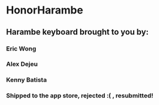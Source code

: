 # HonorHarambe

## Harambe keyboard brought to you by: 
### Eric Wong
### Alex Dejeu
### Kenny Batista

### Shipped to the app store, rejected :( , resubmitted!
